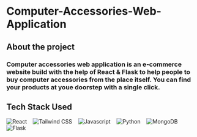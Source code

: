 # Computer-Accessories-Web-Application

## About the project
### Computer accessories web application is an e-commerce website build with the help of React & Flask to help people to buy computer accessories from the place itself. You can find your products at youe doorstep with a single click.

## Tech Stack Used
<div>
  <img src="https://img.shields.io/badge/React-20232A?style=for-the-badge&logo=react&logoColor=61DAFB" alt="React"> &nbsp;&nbsp;
  <img src="https://img.shields.io/badge/Tailwind_CSS-38B2AC?style=for-the-badge&logo=tailwind-css&logoColor=white" alt="Tailwind CSS"> &nbsp;&nbsp;
  <img src="https://img.shields.io/badge/Vue.js-35495E?style=for-the-badge&logo=vuedotjs&logoColor=4FC08D" alt="Javascript"> &nbsp;&nbsp;
  <img src="https://img.shields.io/badge/Python-3776AB?style=for-the-badge&logo=python&logoColor=white" alt="Python"> &nbsp;&nbsp;
  <img src="https://img.shields.io/badge/MongoDB-4EA94B?style=for-the-badge&logo=mongodb&logoColor=white" alt="MongoDB"> &nbsp;&nbsp;
  <img src="https://img.shields.io/badge/Flask-000000?style=for-the-badge&logo=flask&logoColor=white" alt="Flask"> &nbsp;&nbsp;
</div>
